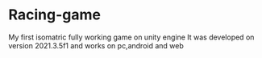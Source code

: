 # Racing-game
My first isomatric fully working game on unity engine
It was developed on version 2021.3.5f1 
and works on pc,android and web
